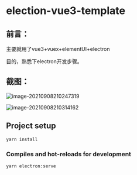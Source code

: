 # election-vue3-template



## 前言：

主要就用了vue3+vuex+elementUI+electron

目的，熟悉下electron开发步骤。



## 截图：



![image-20210908210247319](http://imgbed-xia-2.oss-cn-hangzhou.aliyuncs.com/img/image-20210908210247319.png)

![image-20210908210314162](http://imgbed-xia-2.oss-cn-hangzhou.aliyuncs.com/img/image-20210908210314162.png)



## Project setup

```
yarn install
```

### Compiles and hot-reloads for development
```
yarn electron:serve
```


